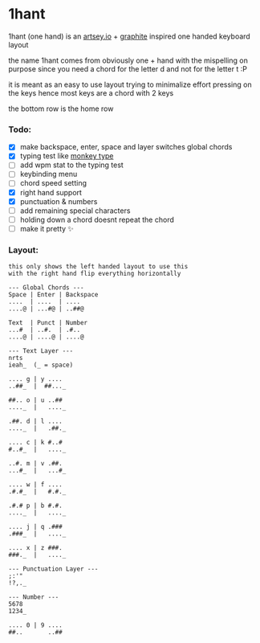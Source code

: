# 1hant
1hant (one hand) is an [artsey.io](https://artsey.io) + [graphite](https://github.com/rdavison/graphite-layout) inspired one handed keyboard layout

the name 1hant comes from obviously one + hand with the mispelling on purpose since you need a chord for the letter d and not for the letter t :P

it is meant as an easy to use layout trying to minimalize effort pressing on the keys hence most keys are a chord with 2 keys

the bottom row is the home row

### Todo:
- [x] make backspace, enter, space and layer switches global chords
- [x] typing test like [monkey type](https://monkeytype.com)
- [ ] add wpm stat to the typing test
- [ ] keybinding menu
- [ ] chord speed setting
- [x] right hand support
- [x] punctuation & numbers
- [ ] add remaining special characters
- [ ] holding down a chord doesnt repeat the chord
- [ ] make it pretty ✨

### Layout:
```
this only shows the left handed layout to use this
with the right hand flip everything horizontally

--- Global Chords ---
Space | Enter | Backspace
....  | ....  | ....
....@ | ...#@ | ..##@

Text  | Punct | Number
...#  | ..#.  | .#..
....@ | ....@ | ....@

--- Text Layer ---
nrts
ieah_  (_ = space)

.... g | y ....
..##_  |  ##..._

##.. o | u ..##
...._  |   ...._

.##. d | l ....
...._  |   .##._

.... c | k #..#
#..#_  |   ...._

..#. m | v .##.
...#_  |   ...#_

.... w | f ....
.#.#_  |   #.#._

.#.# p | b #.#.
...._  |   ...._

.... j | q .###
.###_  |   ...._

.... x | z ###.
###._  |   ...._

--- Punctuation Layer ---
;:'"
!?,._

--- Number ---
5678
1234_

.... 0 | 9 ....
##..       ..##
```
